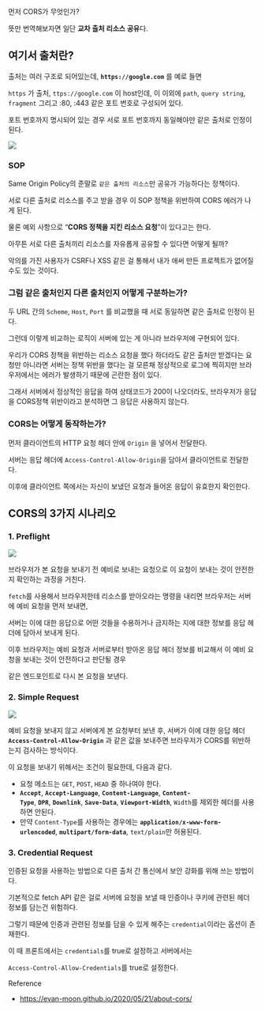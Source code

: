 먼저 CORS가 무엇인가?

뜻만 번역해보자면 일단 **교차 출처 리소스 공유**다.

## **여기서 출처란?**

출처는 여러 구조로 되어있는데, **`https://google.com`** 를 예로 들면

`https` 가 출처, `ttps://google.com` 이 host인데, 이 이외에 `path`, `query string`, `fragment` 그리고 :80, :443 같은 포트 번호로 구성되어 있다.

포트 번호까지 명시되어 있는 경우 서로 포트 번호까지 동일해야만 같은 출처로 인정이 된다.

<img src='https://s3.us-west-2.amazonaws.com/secure.notion-static.com/213e877c-d313-4710-b0fa-24f1a8d8f6a0/Untitled.png?X-Amz-Algorithm=AWS4-HMAC-SHA256&X-Amz-Content-Sha256=UNSIGNED-PAYLOAD&X-Amz-Credential=AKIAT73L2G45EIPT3X45%2F20221014%2Fus-west-2%2Fs3%2Faws4_request&X-Amz-Date=20221014T105026Z&X-Amz-Expires=86400&X-Amz-Signature=34b342d7d7c031124f69c2b91ebd7a680ed8091d6fb220b6cdfccdc1a1026b55&X-Amz-SignedHeaders=host&response-content-disposition=filename%20%3D%22Untitled.png%22&x-id=GetObject'/>

### SOP

Same Origin Policy의 준말로 `같은 출처의 리소스`만 공유가 가능하다는 정책이다.

서로 다른 출처로 리소스를 주고 받을 경우 이 SOP 정책을 위반하여 CORS 에러가 나게 된다.

물론 예외 사항으로 “**CORS 정책을 지킨 리소스 요청**”이 있다고는 한다.

아무튼 서로 다른 출처끼리 리소스를 자유롭게 공유할 수 있다면 어떻게 될까?

악의를 가진 사용자가 CSRF나 XSS 같은 걸 통해서 내가 애써 만든 프로젝트가 없어질 수도 있는 것이다.

### 그럼 같은 출처인지 다른 출처인지 어떻게 구분하는가?

두 URL 간의 `Scheme`, `Host`, `Port` 를 비교했을 때 서로 동일하면 같은 출처로 인정이 된다.

그런데 이렇게 비교하는 로직이 서버에 있는 게 아니라 브라우저에 구현되어 있다.

우리가 CORS 정책을 위반하는 리소스 요청을 했다 하더라도 같은 출처만 받겠다는 요청만 아니라면 서버는 정책 위반을 했다는 걸 모른채 정상적으로 로그에 찍히지만 브라우저에서는 에러가 발생하기 때문에 곤란한 점이 있다.

그래서 서버에서 정상적인 응답을 하여 상태코드가 200이 나오더라도, 브라우저가 응답을 CORS정책 위반이라고 분석하면 그 응답은 사용하지 않는다.

### CORS는 어떻게 동작하는가?

먼저 클라이언트의 HTTP 요청 헤더 안에 `Origin` 을 넣어서 전달한다.

서버는 응답 헤더에 `Access-Control-Allow-Origin`을 담아서 클라이언트로 전달한다.

이후에 클라이언트 쪽에서는 자신이 보냈던 요청과 들어온 응답이 유효한지 확인한다.

## **CORS의 3가지 시나리오**

### **1. Preflight**

<img src='https://evan-moon.github.io/static/c86699252752391939dc68f8f9a860bf/6af66/cors-preflight.png' style='background-color:white' />

브라우저가 본 요청을 보내기 전 예비로 보내는 요청으로 이 요청이 보내는 것이 안전한지 확인하는 과정을 거친다.

`fetch`를 사용해서 브라우저한테 리소스를 받아오라는 명령을 내리면 브라우저는 서버에 예비 요청을 먼저 보내면,

서버는 이에 대한 응답으로 어떤 것들을 수용하거나 금지하는 지에 대한 정보를 응답 헤더에 담아서 보내게 된다.

이후 브라우저는 예비 요청과 서버로부터 받아온 응답 헤더 정보를 비교해서 이 예비 요청을 보내는 것이 안전하다고 판단될 경우

같은 엔드포인트로 다시 본 요청을 보낸다.

### **2. Simple Request**

<img src='https://evan-moon.github.io/static/d8ed6519e305c807c687032ff61240f8/6af66/simple-request.png' style='background-color:white' />

예비 요청을 보내지 않고 서버에게 본 요청부터 보낸 후, 서버가 이에 대한 응답 헤더 **`Access-Control-Allow-Origin`** 과 같은 값을 보내주면 브라우저가 CORS를 위반하는지 검사하는 방식이다.

이 요청을 보내기 위해서는 조건이 필요한데, 다음과 같다.

- 요청 메소드는 `GET`, `POST`, `HEAD` 중 하나여야 한다.
- **`Accept`**, **`Accept-Language`**, **`Content-Language`**, **`Content-Type`**, **`DPR`**, **`Downlink`**, **`Save-Data`**, **`Viewport-Width`**, `Width`를 제외한 헤더를 사용하면 안된다.
- 만약 `Content-Type`를 사용하는 경우에는 **`application/x-www-form-urlencoded`**, **`multipart/form-data`**, `text/plain`만 허용된다.

### **3. Credential Request**

인증된 요청을 사용하는 방법으로 다른 출처 간 통신에서 보안 강화를 위해 쓰는 방법이다.

기본적으로 fetch API 같은 걸로 서버에 요청을 보낼 때 인증이나 쿠키에 관련된 헤더 정보를 담는건 위험하다.

그렇기 때문에 인증과 관련된 정보를 담을 수 있게 해주는 `credential`이라는 옵션이 존재한다.

이 때 프론트에서는 `credentials`를 true로 설정하고 서버에서는

`Access-Control-Allow-Credentials`를 true로 설정한다.

Reference

- https://evan-moon.github.io/2020/05/21/about-cors/
